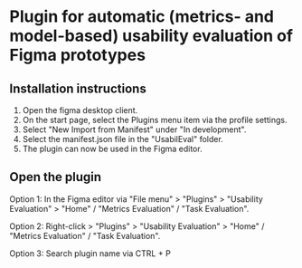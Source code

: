 # Plugin for automatic (metrics- and model-based) usability evaluation of Figma prototypes

## Installation instructions

1. Open the figma desktop client.
2. On the start page, select the Plugins menu item via the profile settings.
3. Select "New Import from Manifest" under "In development".
4. Select the manifest.json file in the "UsabilEval" folder.
5. The plugin can now be used in the Figma editor.

## Open the plugin

Option 1: In the Figma editor via "File menu" > "Plugins" > "Usability Evaluation" > "Home" / "Metrics Evaluation" / "Task Evaluation".

Option 2: Right-click > "Plugins" > "Usability Evaluation" > "Home" / "Metrics Evaluation" / "Task Evaluation".  

Option 3: Search plugin name via CTRL + P
